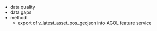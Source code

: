 - data quality
- data gaps
- method
    - export of v_latest_asset_pos_geojson into AGOL feature service
